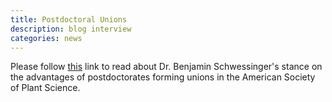 ```yaml
---
title: Postdoctoral Unions
description: blog interview
categories: news
---
```


Please follow [this](http://blog.aspb.org/how-uc-postdocs-benefit-from-building-their-own-union-whos-next/) link to read about Dr. Benjamin Schwessinger's 
stance on the advantages of postdoctorates forming unions in the American Society of Plant Science.
